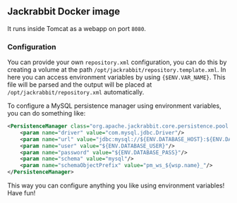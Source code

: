 ## Jackrabbit Docker image
It runs inside Tomcat as a webapp on port `8080`. 


### Configuration
You can provide your own `repository.xml` configuration, you can do this by creating a volume at the
path `/opt/jackrabbit/repository.template.xml`. In here you can access environment variables by using `{$ENV.VAR_NAME}`.
This file will be parsed and the output will be placed at `/opt/jackrabbit/repository.xml` automatically.

To configure a MySQL persistence manager using environment variables, you can do something like:

```xml
<PersistenceManager class="org.apache.jackrabbit.core.persistence.pool.MySqlPersistenceManager">
    <param name="driver" value="com.mysql.jdbc.Driver"/>
    <param name="url" value="jdbc:mysql://${ENV.DATABASE_HOST}:${ENV.DATABASE_PORT}/${ENV.DATABASE_NAME}"/>
    <param name="user" value="${ENV.DATABASE_USER}"/>
    <param name="password" value="${ENV.DATABASE_PASS}"/>
    <param name="schema" value="mysql"/>
    <param name="schemaObjectPrefix" value="pm_ws_${wsp.name}_"/>
</PersistenceManager>
```

This way you can configure anything you like using environment variables! Have fun!
